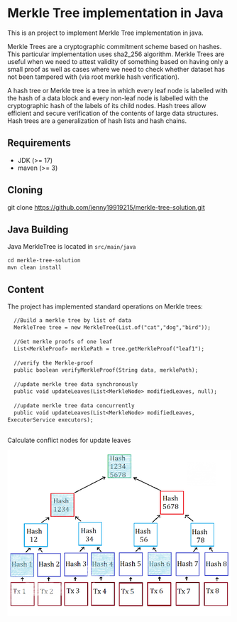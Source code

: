 # Merkle Tree implementation in Java

This is an project to implement Merkle Tree implementation in java.

Merkle Trees are a cryptographic commitment scheme based on hashes. This particular implementation uses sha2_256
algorithm.
Merkle Trees are useful when we need to attest validity of something based on having only a small proof as well as cases
where we need to check whether dataset has not been tampered with (via root merkle hash verification).

A hash tree or Merkle tree is a tree in which every leaf node is labelled with the hash of a data block and every
non-leaf
node is labelled with the cryptographic hash of the labels of its child nodes.
Hash trees allow efficient and secure verification of the contents of large data structures.
Hash trees are a generalization of hash lists and hash chains.

## Requirements

- JDK (>= 17)
- maven (>= 3)

## Cloning

git clone https://github.com/jenny19919215/merkle-tree-solution.git

## Java Building

Java MerkleTree is located in `src/main/java`

```
cd merkle-tree-solution
mvn clean install
```

## Content

The project has implemented standard operations on Merkle trees:

```
  //Build a merkle tree by list of data
  MerkleTree tree = new MerkleTree(List.of("cat","dog","bird"));
  
  //Get merkle proofs of one leaf
  List<MerkleProof> merklePath = tree.getMerkleProof("leaf1");
  
  //verify the Merkle-proof
  public boolean verifyMerkleProof(String data, merklePath);
  
  //update merkle tree data synchronously
  public void updateLeaves(List<MerkleNode> modifiedLeaves, null);
  
  //update merkle tree data concurrently
  public void updateLeaves(List<MerkleNode> modifiedLeaves,  ExecutorService executors);  
  
```

Calculate conflict nodes for update leaves

![img.png](img.png)
